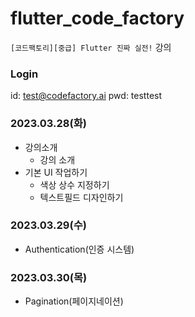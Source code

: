 # flutter_code_factory
`[코드팩토리][중급] Flutter 진짜 실전!` 강의

### Login 
id: test@codefactory.ai
pwd: testtest

### 2023.03.28(화)
- 강의소개
    - 강의 소개
- 기본 UI 작업하기
    - 색상 상수 지정하기
    - 텍스트필드 디자인하기


### 2023.03.29(수)
- Authentication(인증 시스템)

### 2023.03.30(목)
- Pagination(페이지네이션)